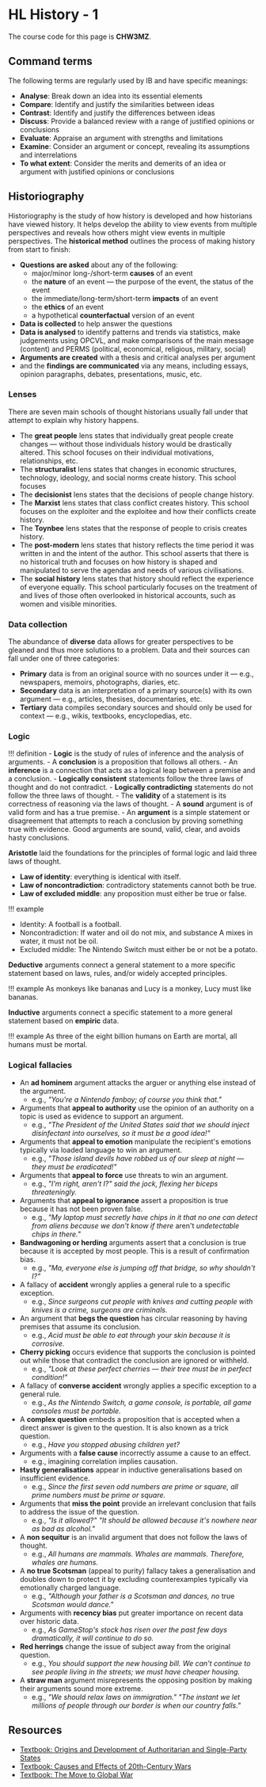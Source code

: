 # HL History - 1

The course code for this page is **CHW3MZ**.

## Command terms

The following terms are regularly used by IB and have specific meanings:

 - **Analyse**: Break down an idea into its essential elements
 - **Compare**: Identify and justify the similarities between ideas
 - **Contrast**: Identify and justify the differences between ideas
 - **Discuss**: Provide a balanced review with a range of justified opinions or conclusions
 - **Evaluate**: Appraise an argument with strengths and limitations
 - **Examine**: Consider an argument or concept, revealing its assumptions and interrelations
 - **To what extent**: Consider the merits and demerits of an idea or argument with justified opinions or conclusions

## Historiography

Historiography is the study of how history is developed and how historians have viewed history. It helps develop the ability to view events from multiple perspectives and reveals how others might view events in multiple perspectives. The **historical method** outlines the process of making history from start to finish:

 - **Questions are asked** about any of the following:
	- major/minor long-/short-term **causes** of an event
	- the **nature** of an event — the purpose of the event, the status of the event
	- the immediate/long-term/short-term **impacts** of an event
	- the **ethics** of an event
	- a hypothetical **counterfactual** version of an event
 - **Data is collected** to help answer the questions
 - **Data is analysed** to identify patterns and trends via statistics, make judgements using OPCVL, and make comparisons of the main message (content) and PERMS (political, economical, religious, military, social)
 - **Arguments are created** with a thesis and critical analyses per argument
 - and the **findings are communicated** via any means, including essays, opinion paragraphs, debates, presentations, music, etc.

### Lenses

There are seven main schools of thought historians usually fall under that attempt to explain why history happens.

 - The **great people** lens states that individually great people create changes — without those individuals history would be drastically altered. This school focuses on their individual motivations, relationships, etc.
 - The **structuralist** lens states that changes in economic structures, technology, ideology, and social norms create history. This school focuses
 - The **decisionist** lens states that the decisions of people change history.
 - The **Marxist** lens states that class conflict creates history. This school focuses on the exploiter and the exploitee and how their conflicts create history.
 - The **Toynbee** lens states that the response of people to crisis creates history.
 - The **post-modern** lens states that history reflects the time period it was written in and the intent of the author. This school asserts that there is no historical truth and focuses on how history is shaped and manipulated to serve the agendas and needs of various civilisations.
 - The **social history** lens states that history should reflect the experience of everyone equally. This school particularly focuses on the treatment of and lives of those often overlooked in historical accounts, such as women and visible minorities.

### Data collection

The abundance of **diverse** data allows for greater perspectives to be gleaned and thus more solutions to a problem. Data and their sources can fall under one of three categories:

 - **Primary** data is from an original source with no sources under it — e.g., newspapers, memoirs, photographs, diaries, etc.
 - **Secondary** data is an interpretation of a primary source(s) with its own argument — e.g., articles, thesises, documentaries, etc.
 - **Tertiary** data compiles secondary sources and should only be used for context — e.g., wikis, textbooks, encyclopedias, etc.

### Logic

!!! definition
    - **Logic** is the study of rules of inference and the analysis of arguments.
    - A **conclusion** is a proposition that follows all others.
    - An **inference** is a connection that acts as a logical leap between a premise and a conclusion.
    - **Logically consistent** statements follow the three laws of thought and do not contradict.
    - **Logically contradicting** statements do not follow the three laws of thought.
    - The **validity** of a statement is its correctness of reasoning via the laws of thought.
    - A **sound** argument is of valid form and has a true premise.
    - An **argument** is a simple statement or disagreement that attempts to reach a conclusion by proving something true with evidence. Good arguments are sound, valid, clear, and avoids hasty conclusions.

**Aristotle** laid the foundations for the principles of formal logic and laid three laws of thought.

 - **Law of identity**: everything is identical with itself.
 - **Law of noncontradiction**: contradictory statements cannot both be true.
 - **Law of excluded middle**: any proposition must either be true or false.

!!! example
 - Identity: A football is a football.
 - Noncontradiction: If water and oil do not mix, and substance A mixes in water, it must not be oil.
 - Excluded middle: The Nintendo Switch must either be or not be a potato.

**Deductive** arguments connect a general statement to a more specific statement based on laws, rules, and/or widely accepted principles.

!!! example
    As monkeys like bananas and Lucy is a monkey, Lucy must like bananas.

**Inductive** arguments connect a specific statement to a more general statement based on **empiric** data.

!!! example
    As three of the eight billion humans on Earth are mortal, all humans must be mortal.

### Logical fallacies

 - An **ad hominem** argument attacks the arguer or anything else instead of the argument.
    - e.g., *"You're a Nintendo fanboy; of course you think that."*
 - Arguments that **appeal to authority** use the opinion of an authority on a topic is used as evidence to support an argument.
    - e.g., *"The President of the United States said that we should inject disinfectant into ourselves, so it must be a good idea!"*
 - Arguments that **appeal to emotion** manipulate the recipient's emotions typically via loaded language to win an argument.
    - e.g., *"Those island devils have robbed us of our sleep at night — they must be eradicated!"*
 - Arguments that **appeal to force** use threats to win an argument.
    - e.g., *"I'm right, aren't I?" said the jock, flexing her biceps threateningly.*
 - Arguments that **appeal to ignorance** assert a proposition is true because it has not been proven false.
    - e.g., *"My laptop must secretly have chips in it that no one can detect from aliens because we don't know if there* aren't *undetectable chips in there."*
 - **Bandwagoning or herding** arguments assert that a conclusion is true because it is accepted by most people. This is a result of confirmation bias.
    - e.g., *"Ma, everyone else is jumping off that bridge, so why shouldn't I?"*
 - A fallacy of **accident** wrongly applies a general rule to a specific exception.
    - e.g., *Since surgeons cut people with knives and cutting people with knives is a crime, surgeons are criminals.*
 - An argument that **begs the question** has circular reasoning by having premises that assume its conclusion.
    - e.g., *Acid must be able to eat through your skin because it is corrosive.*
 - **Cherry picking** occurs evidence that supports the conclusion is pointed out while those that contradict the conclusion are ignored or withheld.
    - e.g., *"Look at these perfect cherries — their tree must be in perfect condition!"*
 - A fallacy of **converse accident** wrongly applies a specific exception to a general rule.
    - e.g., *As the Nintendo Switch, a game console, is portable, all game consoles must be portable.*
 - A **complex question** embeds a proposition that is accepted when a direct answer is given to the question. It is also known as a trick question.
    - e.g., *Have you stopped abusing children yet?*
 - Arguments with a **false cause** incorrectly assume a cause to an effect.
    - e.g., imagining correlation implies causation.
 - **Hasty generalisations** appear in inductive generalisations based on insufficient evidence.
    - e.g., *Since the first seven odd numbers are prime or square, all prime numbers must be prime or square.*
 - Arguments that **miss the point** provide an irrelevant conclusion that fails to address the issue of the question.
    - e.g., *"Is it allowed?" "It should be allowed because it's nowhere near as bad as alcohol."*
 - A **non sequitur** is an invalid argument that does not follow the laws of thought.
    - e.g., *All humans are mammals. Whales are mammals. Therefore, whales are humans.*
 - A **no true Scotsman** (appeal to purity) fallacy takes a generalisation and doubles down to protect it by excluding counterexamples typically via emotionally charged language.
    - e.g., *"Although your father is a Scotsman and dances, no* true *Scotsman would dance."*
 - Arguments with **recency bias** put greater importance on recent data over historic data.
    - e.g., *As GameStop's stock has risen over the past few days dramatically, it will continue to do so.*
 - **Red herrings** change the issue of subject away from the original question.
    - e.g., *You should support the new housing bill. We can't continue to see people living in the streets; we must have cheaper housing.*
 - A **straw man** argument misrepresents the opposing position by making their arguments sound more extreme.
    - e.g., *"We should relax laws on immigration." "The instant we let millions of people through our border is when our country falls."*

## Resources

 - [Textbook: Origins and Development of Authoritarian and Single-Party States](/resources/g11/textbook-authoritarian-states.pdf)
 - [Textbook: Causes and Effects of 20th-Century Wars](/resources/g11/textbook-cause-20-century-wars.pdf)
 - [Textbook: The Move to Global War](/resources/g11/textbook-move-global-war.pdf)

